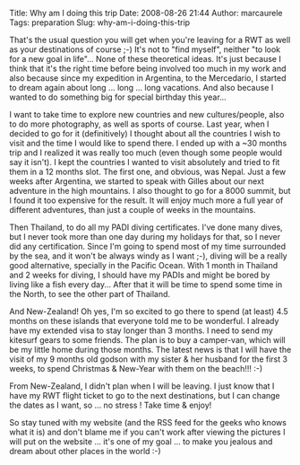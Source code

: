 Title: Why am I doing this trip
Date: 2008-08-26 21:44
Author: marcaurele
Tags: preparation
Slug: why-am-i-doing-this-trip

That's the usual question you will get when you're leaving for a RWT as
well as your destinations of course ;-) It's not to "find myself",
neither "to look for a new goal in life"... None of these theoretical
ideas. It's just because I think that it's the right time before being
involved too much in my work and also because since my expedition in
Argentina, to the Mercedario, I started to dream again about long ...
long ... long vacations. And also because I wanted to do something big
for special birthday this year...

</p>
<!--break-->

I want to take time to explore new countries and new cultures/people,
also to do more photography, as well as sports of course. Last year,
when I decided to go for it (definitively) I thought about all the
countries I wish to visit and the time I would like to spend there. I
ended up with a \~30 months trip and I realized it was really too much
(even though some people would say it isn't). I kept the countries I
wanted to visit absolutely and tried to fit them in a 12 months slot.
The first one, and obvious, was Nepal. Just a few weeks after Argentina,
we started to speak with Gilles about our next adventure in the high
mountains. I also thought to go for a 8000 summit, but I found it too
expensive for the result. It will enjoy much more a full year of
different adventures, than just a couple of weeks in the mountains.

Then Thailand, to do all my PADI diving certificates. I've done many
dives, but I never took more than one day during my holidays for that,
so I never did any certification. Since I'm going to spend most of my
time surrounded by the sea, and it won't be always windy as I want ;-),
diving will be a really good alternative, specially in the Pacific
Ocean. With 1 month in Thailand and 2 weeks for diving, I should have my
PADIs and might be bored by living like a fish every day... After that
it will be time to spend some time in the North, to see the other part
of Thailand.

And New-Zealand! Oh yes, I'm so excited to go there to spend (at least)
4.5 months on these islands that everyone told me to be wonderful. I
already have my extended visa to stay longer than 3 months. I need to
send my kitesurf gears to some friends. The plan is to buy a camper-van,
which will be my little home during those months. The latest news is
that I will have the visit of my 9 months old godson with my sister &
her husband for the first 3 weeks, to spend Christmas & New-Year with
them on the beach!!! :-)

From New-Zealand, I didn't plan when I will be leaving. I just know that
I have my RWT flight ticket to go to the next destinations, but I can
change the dates as I want, so ... no stress ! Take time & enjoy!

So stay tuned with my website (and the RSS feed for the geeks who knows
what it is) and don't blame me if you can't work after viewing the
pictures I will put on the website ... it's one of my goal ... to make
you jealous and dream about other places in the world :-)

</p>

